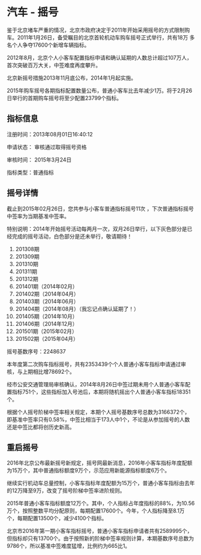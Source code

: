 # 汽车 - 摇号

鉴于北京堵车严重的情况，北京市政府决定于2011年开始采用摇号的方式限制购车。2011年1月26日，备受瞩目的北京首轮机动车购车摇号正式举行，共有18万
多名个人争夺17600个新增车辆指标。

2012年8月，北京个人小客车配置指标申请和确认延期的人数总计超过107万人，首次突破百万大关，中签难度再度攀升。

北京新摇号措施2013年11月底公布，2014年1月起实施。

2015年购车摇号各期指标配置数量公布，普通小客车比去年减少1万。将于2月26日举行的首期购车摇号将至少配置23799个指标。

## 指标信息

注册时间：2013年08月01日16:40:12

申请状态： 审核通过取得摇号资格

审核时间： 2015年3月24日

指标类型：普通指标


## 摇号详情


截止到2015年02月26日，您共参与小客车普通指标摇号11次 ，下次普通指标摇号中签率为当期基准中签率。

特别说明：2014年开始摇号活动每两月一次，双月26日举行，以下灰色部分是已经完成的摇号活动，白色部分是还未举行，敬请期待！

1. 201308期 <i class="fa fa-frown-o"></i>
1. 201309期 <i class="fa fa-frown-o"></i>
1. 201310期 <i class="fa fa-frown-o"></i>
1. 201311期 <i class="fa fa-frown-o"></i>
1. 201312期 <i class="fa fa-frown-o"></i>
1. 201401期（2014年02月）<i class="fa fa-frown-o"></i>
1. 201402期（2014年04月）<i class="fa fa-frown-o"></i>
1. 201403期（2014年06月）<i class="fa fa-frown-o"></i>
1. 201404期（2014年08月）<i class="fa fa-times-circle"></i>（我忘记点<span class="key">确认延期</span>了！）
1. 201405期（2014年10月）<i class="fa fa-frown-o"></i>
1. 201406期（2014年12月）<i class="fa fa-frown-o"></i>
1. 201501期（2015年02月）<i class="fa fa-frown-o"></i>
1. 201502期（2015年04月）[<i class="fa fa-smile-o"></i>](http://chenzixin.com/2015/04/4177.html) <sup><i class="fa fa-external-link fa-fw"></i></sup>

摇号基数序号：2248637

本年度第二次购车指标摇号，共有2353439个个人普通小客车指标申请通过审核，与上期相比增78692个。

经市公安交通管理局审核确认，2014年8月26日中签过期未用个人普通小客车配置指标751个，这些指标加入号池后，本期将随机摇出个人普通小客车指标18351个。

根据个人摇号阶梯中签率相关规定，本期个人摇号基数序号总数为3166372个，即基准中签率只有0.58%，中签比相当于173人中1个，不论是从参加摇号的人数还是中签比都将创历史新高。

## 重启摇号

2016年北京公布最新摇号新规定，摇号网最新消息，2016年小客车指标年度配额为15万个，其中普通指标额度9万个，示范应用新能源指标额度6万个。

继续实行机动车总量控制，小客车指标年度配额为15万个，普通小客车指标由去年的12万降至9万，改变了摇号阶梯中签率进阶规则。

2015年普通小客车指标额度12万个。其中，个人指标占年度指标的88%，为10.56万个，按照整数平均分配原则，每期配置17600个。今年，个人指标降至8.1万个，每期配置13500个，减少4100个指标。

北京市2016年第一期小客车指标摇号，普通小客车指标申请者共有2589995个，但指标却只有13700个。由于按照新的阶梯中签率规则计算，本期基数序号总数为9786个，所以基准中签难度猛增，比例约为665比1。